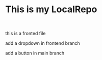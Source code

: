 # This is my LocalRepo
<br>
 <p>this is a fronted file</p>
 <p>add a dropdown in frontend branch</p>
 <p>add a button in main branch</p>
 
